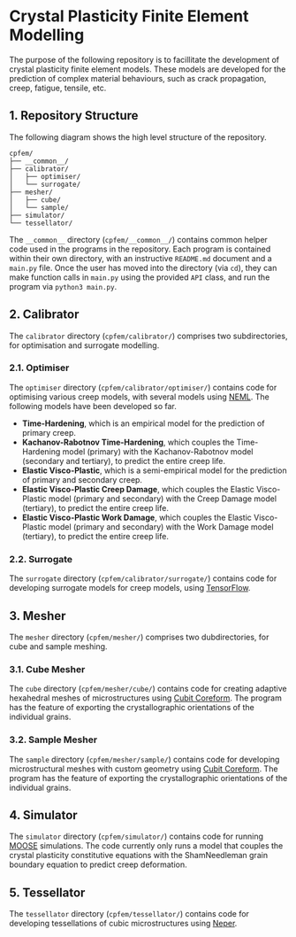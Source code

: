 # Crystal Plasticity Finite Element Modelling

The purpose of the following repository is to facillitate the development of crystal plasticity finite element models. These models are developed for the prediction of complex material behaviours, such as crack propagation, creep, fatigue, tensile, etc.

## 1. Repository Structure

The following diagram shows the high level structure of the repository. 

```
cpfem/
├── __common__/
├── calibrator/
│   ├── optimiser/
│   └── surrogate/
├── mesher/
│   ├── cube/
│   └── sample/
├── simulator/
└── tessellator/
```

The `__common__` directory (`cpfem/__common__/`) contains common helper code used in the programs in the repository. Each program is contained within their own directory, with an instructive `README.md` document and a `main.py` file. Once the user has moved into the directory (via `cd`), they can make function calls in `main.py` using the provided `API` class, and run the program via `python3 main.py`.

## 2. Calibrator

The `calibrator` directory (`cpfem/calibrator/`) comprises two subdirectories, for optimisation and surrogate modelling.

### 2.1. Optimiser

The `optimiser` directory (`cpfem/calibrator/optimiser/`) contains code for optimising various creep models, with several models using [NEML](https://github.com/Argonne-National-Laboratory/neml). The following models have been developed so far.

* **Time-Hardening**, which is an empirical model for the prediction of primary creep.
* **Kachanov-Rabotnov Time-Hardening**, which couples the Time-Hardening model (primary) with the Kachanov-Rabotnov model (secondary and tertiary), to predict the entire creep life.
* **Elastic Visco-Plastic**, which is a semi-empirical model for the prediction of primary and secondary creep.
* **Elastic Visco-Plastic Creep Damage**, which couples the Elastic Visco-Plastic model (primary and secondary) with the Creep Damage model (tertiary), to predict the entire creep life.
* **Elastic Visco-Plastic Work Damage**, which couples the Elastic Visco-Plastic model (primary and secondary) with the Work Damage model (tertiary), to predict the entire creep life.

### 2.2. Surrogate

The `surrogate` directory (`cpfem/calibrator/surrogate/`) contains code for developing surrogate models for creep models, using [TensorFlow](https://www.tensorflow.org/).

## 3. Mesher

The `mesher` directory (`cpfem/mesher/`) comprises two dubdirectories, for cube and sample meshing.

### 3.1. Cube Mesher

The `cube` directory (`cpfem/mesher/cube/`) contains code for creating adaptive hexahedral meshes of microstructures using [Cubit Coreform](https://coreform.com/products/coreform-cubit/). The program has the feature of exporting the crystallographic orientations of the individual grains.

### 3.2. Sample Mesher

The `sample` directory (`cpfem/mesher/sample/`) contains code for developing microstructural meshes with custom geometry using [Cubit Coreform](https://coreform.com/products/coreform-cubit/). The program has the feature of exporting the crystallographic orientations of the individual grains.

## 4. Simulator

The `simulator` directory (`cpfem/simulator/`) contains code for running [MOOSE](https://github.com/idaholab/moose) simulations. The code currently only runs a model that couples the crystal plasticity constitutive equations with the ShamNeedleman grain boundary equation to predict creep deformation.

## 5. Tessellator

The `tessellator` directory (`cpfem/tessellator/`) contains code for developing tessellations of cubic microstructures using [Neper](https://github.com/neperfepx/neper).